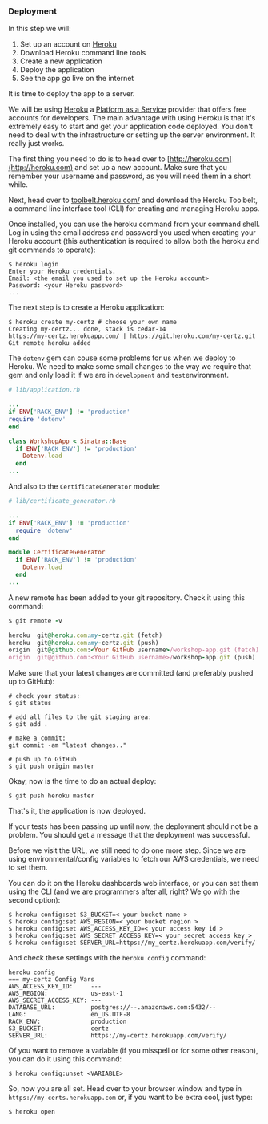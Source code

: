### Deployment

In this step we will:

1. Set up an account on [Heroku](http://heroku.com)
2. Download Heroku command line tools
3. Create a new application
4. Deploy the application
5. See the app go live on the internet

It is time to deploy the app to a server.

We will be using [Heroku](http://heroku.com) a [Platform as a Service](https://en.wikipedia.org/wiki/Platform_as_a_service) provider that
offers free accounts for developers. The main advantage with using Heroku is that it's extremely easy to start and get your application code deployed.
You don't need to deal with the infrastructure or setting up the server environment. It really just works.

The first thing you need to do is to head over to [http://heroku.com](http://heroku.com) and set up a new account. Make sure that you remember your username and password, as you will need them in a short while.

Next, head over to [toolbelt.heroku.com/](https://toolbelt.heroku.com/) and download the Heroku Toolbelt, a command line interface tool (CLI) for creating and managing Heroku apps.

Once installed, you can use the heroku command from your command shell.
Log in using the email address and password you used when creating your Heroku account (this authentication is required to allow both the heroku and git commands to operate):

```shell
$ heroku login
Enter your Heroku credentials.
Email: <the email you used to set up the Heroku account>
Password: <your Heroku password>
...
```
The next step is to create a Heroku application:

```shell
$ heroku create my-certz # choose your own name
Creating my-certz... done, stack is cedar-14
https://my-certz.herokuapp.com/ | https://git.heroku.com/my-certz.git
Git remote heroku added
```

The `dotenv` gem can couse some problems for us when we deploy to Heroku. We need to make some small changes to the way we require that gem and only load it if we are in `development` and `test`environment.


```ruby
# lib/application.rb

...
if ENV['RACK_ENV'] != 'production'
require 'dotenv'
end

class WorkshopApp < Sinatra::Base
  if ENV['RACK_ENV'] != 'production'
    Dotenv.load
  end
...

```

And also to the `CertificateGenerator` module:

```ruby
# lib/certificate_generator.rb

...
if ENV['RACK_ENV'] != 'production'
  require 'dotenv'
end

module CertificateGenerator
  if ENV['RACK_ENV'] != 'production'
    Dotenv.load
  end
...
```

A new remote has been added to your git repository. Check it using this command:

```ruby
$ git remote -v

heroku	git@heroku.com:my-certz.git (fetch)
heroku	git@heroku.com:my-certz.git (push)
origin	git@github.com:<Your GitHub username>/workshop-app.git (fetch)
origin	git@github.com:<Your GitHub username>/workshop-app.git (push)
```

Make sure that your latest changes are committed (and preferably pushed up to GitHub):

```shell
# check your status:
$ git status

# add all files to the git staging area:
$ git add .

# make a commit:
git commit -am "latest changes.."

# push up to GitHub
$ git push origin master
```

Okay, now is the time to do an actual deploy:

```shell
$ git push heroku master
```

That's it, the application is now deployed.

If your tests has been passing up until now, the deployment should not be a problem.
You should get a message that the deployment was successful.

Before we visit the URL, we still need to do one more step. Since we are using environmental/config
variables to fetch our AWS credentials, we need to set them.

You can do it on the Heroku dashboards web interface, or you can set them using the CLI
(and we are programmers after all, right? We go with the second option):

```shell
$ heroku config:set S3_BUCKET=< your bucket name >
$ heroku config:set AWS_REGION=< your bucket region >
$ heroku config:set AWS_ACCESS_KEY_ID=< your access key id >
$ heroku config:set AWS_SECRET_ACCESS_KEY=< your secret access key >
$ heroku config:set SERVER_URL=https://my_certz.herokuapp.com/verify/
```

And check these settings with the `heroku config` command:

```shell
heroku config
=== my-certz Config Vars
AWS_ACCESS_KEY_ID:     ---
AWS_REGION:            us-east-1
AWS_SECRET_ACCESS_KEY: ---
DATABASE_URL:          postgres://--.amazonaws.com:5432/--
LANG:                  en_US.UTF-8
RACK_ENV:              production
S3_BUCKET:             certz
SERVER_URL:            https://my-certz.herokuapp.com/verify/
```

Of you want to remove a variable (if you misspell or for some other reason), you can do it using this command:

```shell
$ heroku config:unset <VARIABLE>
```

So, now you are all set. Head over to your browser window and type in `https://my-certs.herokuapp.com` or, if you want to be extra cool, just type:

```shell
$ heroku open
```

